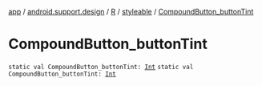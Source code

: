 [app](../../../index.md) / [android.support.design](../../index.md) / [R](../index.md) / [styleable](index.md) / [CompoundButton_buttonTint](./-compound-button_button-tint.md)

# CompoundButton_buttonTint

`static val CompoundButton_buttonTint: `[`Int`](https://kotlinlang.org/api/latest/jvm/stdlib/kotlin/-int/index.html)
`static val CompoundButton_buttonTint: `[`Int`](https://kotlinlang.org/api/latest/jvm/stdlib/kotlin/-int/index.html)